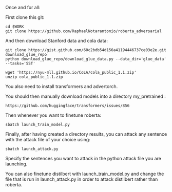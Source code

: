 Once and for all:

First clone this git:

```
cd $WORK
git clone https://github.com/RaphaelNotarantonio/roberta_adversarial
```

And then download Stanford data and cola data:

```
git clone https://gist.github.com/60c2bdb54d156a41194446737ce03e2e.git download_glue_repo
python download_glue_repo/download_glue_data.py --data_dir='glue_data' --tasks='SST'

wget 'https://nyu-mll.github.io/CoLA/cola_public_1.1.zip'
unzip cola_public_1.1.zip
```

You also need to install transformers and advertorch.

You should then manually download models into a directory my_pretrained :

```
https://github.com/huggingface/transformers/issues/856
```

Then whenever you want to finetune roberta:

```
sbatch launch_train_model.py
```

Finally, after having created a directory results, you can attack any sentence with the attack file of your choice using:

```
sbatch launch_attack.py  
```

Specify the sentences you want to attack in the python attack file you are launching.


You can also finetune distilbert with launch_train_model.py and change the file that is run in launch_attack.py in order to attack distilbert rather than roberta.
